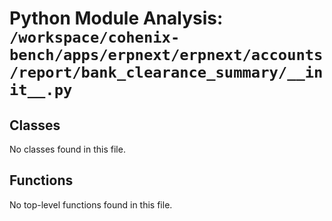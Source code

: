 # Python Module Analysis: `/workspace/cohenix-bench/apps/erpnext/erpnext/accounts/report/bank_clearance_summary/__init__.py`

## Classes

No classes found in this file.


## Functions

No top-level functions found in this file.
